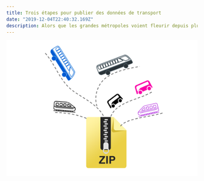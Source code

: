 ```yaml
---
title: Trois étapes pour publier des données de transport
date: "2019-12-04T22:40:32.169Z"
description: Alors que les grandes métropoles voient fleurir depuis plusieurs années des services numériques et des applications autour de leur réseau de transport, les territoires moins denses et les réseaux interurbains sont encore souvent invisibles sur internet. Comment changer la donne grâce à l'open data ?
---
```


![Image-transport](/src/images/data-transport-pic.png)
